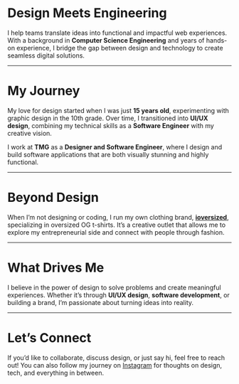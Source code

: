# Design Meets Engineering

I help teams translate ideas into functional and impactful web experiences. With a background in **Computer Science Engineering** and years of hands-on experience, I bridge the gap between design and technology to create seamless digital solutions.

---

# My Journey

My love for design started when I was just **15 years old**, experimenting with graphic design in the 10th grade. Over time, I transitioned into **UI/UX design**, combining my technical skills as a **Software Engineer** with my creative vision.

I work at **TMG** as a **Designer and Software Engineer**, where I design and build software applications that are both visually stunning and highly functional.

---

# Beyond Design

When I’m not designing or coding, I run my own clothing brand, **[ioversized](https://www.instagram.com/ioversized/)**, specializing in oversized OG t-shirts. It’s a creative outlet that allows me to explore my entrepreneurial side and connect with people through fashion.

---

# What Drives Me

I believe in the power of design to solve problems and create meaningful experiences. Whether it’s through **UI/UX design**, **software development**, or building a brand, I’m passionate about turning ideas into reality.

---

# Let’s Connect

If you’d like to collaborate, discuss design, or just say hi, feel free to reach out! You can also follow my journey on [Instagram](https://www.instagram.com/yash.ui.dev/) for thoughts on design, tech, and everything in between. 
